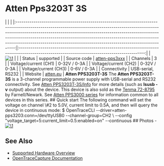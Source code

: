 # Atten Pps3203T 3S

| | | |:-----------------------------------------------------------------------------------------------------------------------------------------------------------------------------------------------------------------------------------------------------------------------------------------------------------------------------------------------------------------------------------------------------:|:----------------------------------------------------------------------------------------------------------------------------------------------:| | [![\1](../../assets/hardware/general/\2)](./File:Atten_PPS3203T-3S.png.html) | | | Status | supported | | Source code | [atten-pps3xxx](http://github.com/OpenTraceLab/?p=OpenTraceCapture.git;a=tree;f=src/hardware/atten-pps3xxx) | | Channels | 3 | | Voltage/current (CH1) | 0-32V / 0-3A | | Voltage/current (CH2) | 0-32V / 0-3A | | Voltage/current (CH3) | 0-6V / 0-3A | | Connectivity | USB-serial, RS232 | | Website | [atten.eu](http://www.atten.eu/atten-pps3203t-3s-programmable-power-supply.html) | **Atten PPS3203T-3S** The **Atten PPS3203T-3S** is a 3-channel programmable power supply with USB-serial and RS232 connectivity. See [Atten PPS3203T-3S/Info](Atten_PPS3203T-3S/Info.html "Atten PPS3203T-3S/Info") for more details (such as **lsusb -v** output) about the device. This device is also sold as the [Tenma 72-8795](http://www.newark.com/tenma/72-8795/programmable-dc-power-supply-32v/dp/32T0685) by Farnell/Newark. See [Atten PPS3000 series](Atten_PPS3000_series.html "Atten PPS3000 series") for information common to all devices in this series. ## Quick start The following command will set the voltage on channel \\#2 to 5.0V, current limit to 0.5A, and then will query the device in continuous mode:  $ OpenTraceCLI --driver=atten-pps3203:conn=/dev/ttyUSB0 --channel-group=CH2 \ \--config "voltage_target=5:current_limit=0.5:enabled=on" --continuous  ## Photos \- 
[![\1](../../assets/hardware/general/\2)](./File:Atten_PPS3203T-3S_back.jpg.html)

## See Also
- [Supported Hardware Overview](../supported-hardware.md)
- [OpenTraceCapture Documentation](../../opentracecapture/overview.md)
